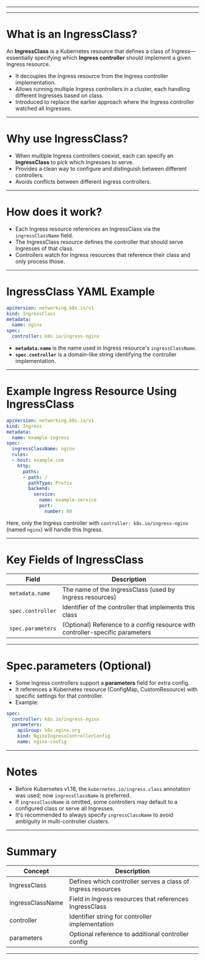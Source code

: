 ___________________________________________________________________________________________________________________________

---

# What is an IngressClass?

An **IngressClass** is a Kubernetes resource that defines a class of Ingress—essentially specifying which **Ingress controller** should implement a given Ingress resource.

* It decouples the Ingress resource from the Ingress controller implementation.
* Allows running multiple Ingress controllers in a cluster, each handling different Ingresses based on class.
* Introduced to replace the earlier approach where the Ingress controller watched all Ingresses.

---

# Why use IngressClass?

* When multiple Ingress controllers coexist, each can specify an **IngressClass** to pick which Ingresses to serve.
* Provides a clean way to configure and distinguish between different controllers.
* Avoids conflicts between different ingress controllers.

---

# How does it work?

* Each Ingress resource references an IngressClass via the `ingressClassName` field.
* The IngressClass resource defines the controller that should serve Ingresses of that class.
* Controllers watch for Ingress resources that reference their class and only process those.

---

# IngressClass YAML Example

```yaml
apiVersion: networking.k8s.io/v1
kind: IngressClass
metadata:
  name: nginx
spec:
  controller: k8s.io/ingress-nginx
```

* **`metadata.name`** is the name used in Ingress resource's `ingressClassName`.
* **`spec.controller`** is a domain-like string identifying the controller implementation.

---

# Example Ingress Resource Using IngressClass

```yaml
apiVersion: networking.k8s.io/v1
kind: Ingress
metadata:
  name: example-ingress
spec:
  ingressClassName: nginx
  rules:
  - host: example.com
    http:
      paths:
      - path: /
        pathType: Prefix
        backend:
          service:
            name: example-service
            port:
              number: 80
```

Here, only the Ingress controller with `controller: k8s.io/ingress-nginx` (named `nginx`) will handle this Ingress.

---

# Key Fields of IngressClass

| Field             | Description                                                                   |
| ----------------- | ----------------------------------------------------------------------------- |
| `metadata.name`   | The name of the IngressClass (used by Ingress resources)                      |
| `spec.controller` | Identifier of the controller that implements this class                       |
| `spec.parameters` | (Optional) Reference to a config resource with controller-specific parameters |

---

# Spec.parameters (Optional)

* Some Ingress controllers support a **parameters** field for extra config.
* It references a Kubernetes resource (ConfigMap, CustomResource) with specific settings for that controller.
* Example:

```yaml
spec:
  controller: k8s.io/ingress-nginx
  parameters:
    apiGroup: k8s.nginx.org
    kind: NginxIngressControllerConfig
    name: nginx-config
```

---

# Notes

* Before Kubernetes v1.18, the `kubernetes.io/ingress.class` annotation was used; now `ingressClassName` is preferred.
* If `ingressClassName` is omitted, some controllers may default to a configured class or serve all Ingresses.
* It's recommended to always specify `ingressClassName` to avoid ambiguity in multi-controller clusters.

---

# Summary

| Concept          | Description                                                  |
| ---------------- | ------------------------------------------------------------ |
| IngressClass     | Defines which controller serves a class of Ingress resources |
| ingressClassName | Field in Ingress resources that references IngressClass      |
| controller       | Identifier string for controller implementation              |
| parameters       | Optional reference to additional controller config           |

---
